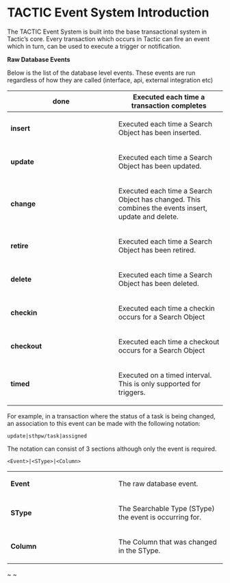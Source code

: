 # TACTIC Event System Introduction

The TACTIC Event System is built into the base transactional system in
Tactic’s core. Every transaction which occurs in Tactic can fire an
event which in turn, can be used to execute a trigger or notification.


**Raw Database Events**

Below is the list of the database level events. These events are run
regardless of how they are called (interface, api, external integration
etc)

<table>
<colgroup>
<col width="50%" />
<col width="50%" />
</colgroup>
<thead>
<tr class="header">
<th><strong>done</strong></th>
<th>Executed each time a transaction completes</th>
</tr>
</thead>
<tbody>
<tr class="odd">
<td><p><strong>insert</strong></p></td>
<td><p>Executed each time a Search Object has been inserted.</p></td>
</tr>
<tr class="even">
<td><p><strong>update</strong></p></td>
<td><p>Executed each time a Search Object has been updated.</p></td>
</tr>
<tr class="odd">
<td><p><strong>change</strong></p></td>
<td><p>Executed each time a Search Object has changed. This combines the events insert, update and delete.</p></td>
</tr>
<tr class="even">
<td><p><strong>retire</strong></p></td>
<td><p>Executed each time a Search Object has been retired.</p></td>
</tr>
<tr class="odd">
<td><p><strong>delete</strong></p></td>
<td><p>Executed each time a Search Object has been deleted.</p></td>
</tr>
<tr class="even">
<td><p><strong>checkin</strong></p></td>
<td><p>Executed each time a checkin occurs for a Search Object</p></td>
</tr>
<tr class="odd">
<td><p><strong>checkout</strong></p></td>
<td><p>Executed each time a checkout occurs for a Search Object</p></td>
</tr>
<tr class="even">
<td><p><strong>timed</strong></p></td>
<td><p>Executed on a timed interval. This is only supported for triggers.</p></td>
</tr>
</tbody>
</table>







For example, in a transaction where the status of a task is being
changed, an association to this event can be made with the following
notation:

    update|sthpw/task|assigned

The notation can consist of 3 sections although only the event is
required.

    <Event>|<SType>|<Column>

<table>
<colgroup>
<col width="50%" />
<col width="50%" />
</colgroup>
<tbody>
<tr class="odd">
<td><p><strong>Event</strong></p></td>
<td><p>The raw database event.</p></td>
</tr>
<tr class="even">
<td><p><strong>SType</strong></p></td>
<td><p>The Searchable Type (SType) the event is occurring for.</p></td>
</tr>
<tr class="odd">
<td><p><strong>Column</strong></p></td>
<td><p>The Column that was changed in the SType.</p></td>
</tr>
</tbody>
</table>


~
~
